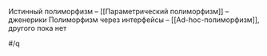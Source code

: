 Истинный полиморфизм – [[Параметрический полиморфизм]] – дженерики
Полиморфизм через интерфейсы – [[Ad-hoc-полиморфизм]], другого пока нет

#/q 
